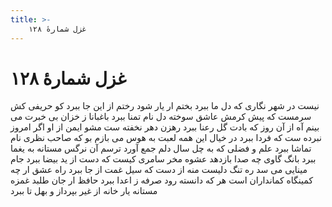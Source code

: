 ```yaml
---
title: >-
    غزل شمارهٔ ۱۲۸
---
```

# غزل شمارهٔ ۱۲۸

نیست در شهر نگاری که دل ما ببرد
بختم ار یار شود رختم از این جا ببرد
کو حریفی کش سرمست که پیش کرمش
عاشق سوخته دل نام تمنا ببرد
باغبانا ز خزان بی خبرت می بینم
آه از آن روز که بادت گل رعنا ببرد
رهزن دهر نخفته ست مشو ایمن از او
اگر امروز نبرده ست که فردا ببرد
در خیال این همه لعبت به هوس می بازم
بو که صاحب نظری نام تماشا ببرد
علم و فضلی که به چل سال دلم جمع آورد
ترسم آن نرگس مستانه به یغما ببرد
بانگ گاوی چه صدا بازدهد عشوه مخر
سامری کیست که دست از ید بیضا ببرد
جام مینایی می سد ره تنگ دلیست
منه از دست که سیل غمت از جا ببرد
راه عشق ار چه کمینگاه کمانداران است
هر که دانسته رود صرفه ز اعدا ببرد
حافظ ار جان طلبد غمزه مستانه یار
خانه از غیر بپرداز و بهل تا ببرد
